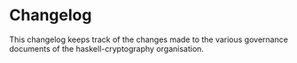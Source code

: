 # Changelog

This changelog keeps track of the changes made to the various governance documents of the haskell-cryptography organisation.

